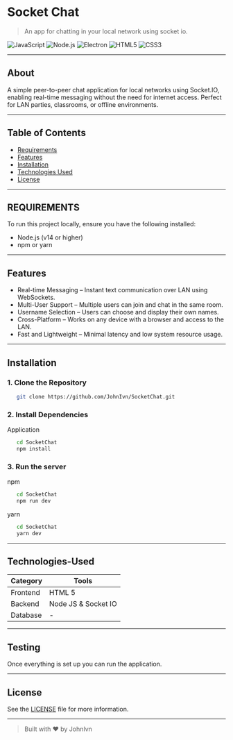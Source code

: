 # Socket Chat

> An app for chatting in your local network using socket io.

![JavaScript](https://img.shields.io/badge/JavaScript-ES6-yellow?logo=javascript&logoColor=black)
![Node.js](https://img.shields.io/badge/Node.js-339933?logo=nodedotjs&logoColor=white)
![Electron](https://img.shields.io/badge/Electron-2C2E3B?logo=electron&logoColor=white)
![HTML5](https://img.shields.io/badge/HTML5-E34F26?logo=html5&logoColor=white)
![CSS3](https://img.shields.io/badge/CSS3-1572B6?logo=css3&logoColor=white)

---

## About

A simple peer-to-peer chat application for local networks using Socket.IO, enabling real-time messaging without the need for internet access. Perfect for LAN parties, classrooms, or offline environments.

---

## Table of Contents

- [Requirements](#requirements)
- [Features](#features)
- [Installation](#installation)
- [Technologies Used](#technologies-used)
- [License](#license)

---

## REQUIREMENTS

To run this project locally, ensure you have the following installed:

- Node.js (v14 or higher)
- npm or yarn

---

## Features

- Real-time Messaging – Instant text communication over LAN using WebSockets.
- Multi-User Support – Multiple users can join and chat in the same room.
- Username Selection – Users can choose and display their own names.
- Cross-Platform – Works on any device with a browser and access to the LAN.
- Fast and Lightweight – Minimal latency and low system resource usage.

---

## Installation

### 1. Clone the Repository

```bash
   git clone https://github.com/JohnIvn/SocketChat.git
```

### 2. Install Dependencies

Application

```bash
   cd SocketChat
   npm install
```

### 3. Run the server

npm

```bash
   cd SocketChat
   npm run dev
```

yarn

```bash
   cd SocketChat
   yarn dev
```

---

## Technologies-Used

| Category | Tools               |
| -------- | ------------------- |
| Frontend | HTML 5              |
| Backend  | Node JS & Socket IO |
| Database | -                   |

---

## Testing

Once everything is set up you can run the application.

---

## License

See the [LICENSE](LICENSE) file for more information.

---

> Built with ❤️ by JohnIvn
